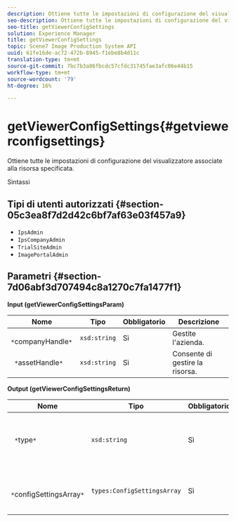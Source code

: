 ```yaml
---
description: Ottiene tutte le impostazioni di configurazione del visualizzatore associate alla risorsa specificata.
seo-description: Ottiene tutte le impostazioni di configurazione del visualizzatore associate alla risorsa specificata.
seo-title: getViewerConfigSettings
solution: Experience Manager
title: getViewerConfigSettings
topic: Scene7 Image Production System API
uuid: 61fe16de-ac72-472b-8945-f1ebe8b4d11c
translation-type: tm+mt
source-git-commit: 7bc7b3a86fbcdc57cfdc31745fae3afc06e44b15
workflow-type: tm+mt
source-wordcount: '79'
ht-degree: 16%

---
```



# getViewerConfigSettings{#getviewerconfigsettings}

Ottiene tutte le impostazioni di configurazione del visualizzatore associate alla risorsa specificata.

Sintassi

## Tipi di utenti autorizzati {#section-05c3ea8f7d2d42c6bf7af63e03f457a9}

* `IpsAdmin`
* `IpsCompanyAdmin`
* `TrialSiteAdmin`
* `ImagePortalAdmin`

## Parametri {#section-7d06abf3d707494c8a1270c7fa1477f1}

**Input (getViewerConfigSettingsParam)**

| Nome | Tipo | Obbligatorio | Descrizione |
|---|---|---|---|
| ` *`companyHandle`*` | `xsd:string` | Sì | Gestite l&#39;azienda. |
| ` *`assetHandle`*` | `xsd:string` | Sì | Consente di gestire la risorsa. |

**Output (getViewerConfigSettingsReturn)**

| Nome | Tipo | Obbligatorio | Descrizione |
|---|---|---|---|
| ` *`type`*` | `xsd:string` | Sì | Tipo di visualizzatore a cui si applicano le impostazioni di configurazione. |
| ` *`configSettingsArray`*` | `types:ConfigSettingsArray` | Sì | Array di impostazioni di configurazione del visualizzatore. |

